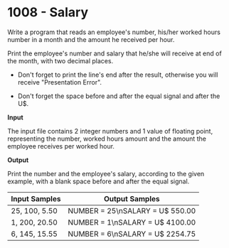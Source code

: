 # 1008 - Salary

Write a program that reads an employee's number, his/her worked hours
number in a month and the amount he received per hour.

Print the employee's number and salary that he/she will receive at
end of the month, with two decimal places.

- Don't forget to print the line's end after the result, otherwise
you will receive "Presentation Error".

- Don't forget the space before and after the equal signal
and after the U$.

**Input**

The input file contains 2 integer numbers and 1 value of
floating point, representing the number, worked hours amount and the
amount the employee receives per worked hour.

**Output**

Print the number and the employee's salary, according to the given
example, with a blank space before and after the equal signal.

|   Input Samples  |            Output Samples        |
|------------------|----------------------------------|
|   25, 100, 5.50  | NUMBER = 25\nSALARY = U$ 550.00  |
|  1, 200, 20.50   | NUMBER = 1\nSALARY = U$ 4100.00  |
|  6, 145, 15.55   | NUMBER = 6\nSALARY = U$ 2254.75  |